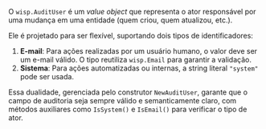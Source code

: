O `wisp.AuditUser` é um *value object* que representa o ator responsável por uma mudança em uma entidade (quem criou, quem atualizou, etc.).

Ele é projetado para ser flexível, suportando dois tipos de identificadores:

1.  **E-mail**: Para ações realizadas por um usuário humano, o valor deve ser um e-mail válido. O tipo reutiliza `wisp.Email` para garantir a validação.
2.  **Sistema**: Para ações automatizadas ou internas, a string literal `"system"` pode ser usada.

Essa dualidade, gerenciada pelo construtor `NewAuditUser`, garante que o campo de auditoria seja sempre válido e semanticamente claro, com métodos auxiliares como `IsSystem()` e `IsEmail()` para verificar o tipo de ator.
